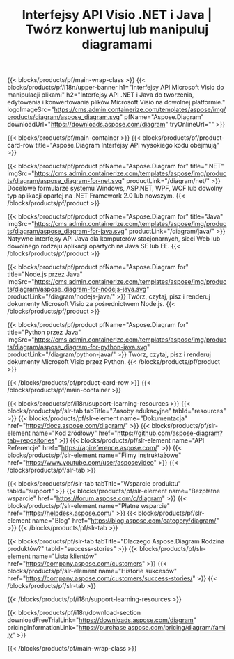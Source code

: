 ﻿---
title: Interfejsy API Visio .NET i Java | Twórz konwertuj lub manipuluj diagramami 
weight: 10
url: /pl/family
description: Biblioteka Diagram do tworzenia otwartej edycji drukowania i konwertowania Visio plików w aplikacjach .NET Java i Mono bez zainstalowanego oprogramowania Microsoft Visio
---
{{< blocks/products/pf/main-wrap-class >}}
{{< blocks/products/pf/i18n/upper-banner h1="Interfejsy API Microsoft Visio do manipulacji plikami" h2="Interfejsy API .NET i Java do tworzenia, edytowania i konwertowania plików Microsoft Visio na dowolnej platformie." logoImageSrc="https://cms.admin.containerize.com/templates/aspose/img/products/diagram/aspose_diagram.svg" pfName="Aspose.Diagram" downloadUrl="https://downloads.aspose.com/diagram" tryOnlineUrl="" >}}

{{< blocks/products/pf/main-container >}}
{{< blocks/products/pf/product-card-row title="Aspose.Diagram Interfejsy API wysokiego kodu obejmują" >}}

{{< blocks/products/pf/product pfName="Aspose.Diagram for" title=".NET" imgSrc="https://cms.admin.containerize.com/templates/aspose/img/products/diagram/aspose_diagram-for-net.svg" productLink="/diagram/net/" >}}
Docelowe formularze systemu Windows, ASP.NET, WPF, WCF lub dowolny typ aplikacji opartej na .NET Framework 2.0 lub nowszym.
{{< /blocks/products/pf/product >}}

{{< blocks/products/pf/product pfName="Aspose.Diagram for" title="Java" imgSrc="https://cms.admin.containerize.com/templates/aspose/img/products/diagram/aspose_diagram-for-java.svg" productLink="/diagram/java/" >}}
Natywne interfejsy API Java dla komputerów stacjonarnych, sieci Web lub dowolnego rodzaju aplikacji opartych na Java SE lub EE.
{{< /blocks/products/pf/product >}}

{{< blocks/products/pf/product pfName="Aspose.Diagram for" title="Node.js przez Java" imgSrc="https://cms.admin.containerize.com/templates/aspose/img/products/diagram/aspose_diagram-for-nodejs-java.svg" productLink="/diagram/nodejs-java/" >}}
Twórz, czytaj, pisz i renderuj dokumenty Microsoft Visio za pośrednictwem Node.js.
{{< /blocks/products/pf/product >}}

{{< blocks/products/pf/product pfName="Aspose.Diagram for" title="Python przez Java" imgSrc="https://cms.admin.containerize.com/templates/aspose/img/products/diagram/aspose_diagram-for-python-java.svg" productLink="/diagram/python-java/" >}}
Twórz, czytaj, pisz i renderuj dokumenty Microsoft Visio przez Python.
{{< /blocks/products/pf/product >}}

{{< /blocks/products/pf/product-card-row >}}
{{< /blocks/products/pf/main-container >}}

{{< blocks/products/pf/i18n/support-learning-resources >}}
{{< blocks/products/pf/slr-tab tabTitle="Zasoby edukacyjne" tabId="resources" >}}
{{< blocks/products/pf/slr-element name="Dokumentacja" href="https://docs.aspose.com/diagram/" >}}
{{< blocks/products/pf/slr-element name="Kod źródłowy" href="https://github.com/aspose-diagram?tab=repositories" >}}
{{< blocks/products/pf/slr-element name="API Referencje" href="https://apireference.aspose.com/" >}}
{{< blocks/products/pf/slr-element name="Filmy instruktażowe" href="https://www.youtube.com/user/asposevideo" >}}
{{< /blocks/products/pf/slr-tab >}}

{{< blocks/products/pf/slr-tab tabTitle="Wsparcie produktu" tabId="support" >}}
{{< blocks/products/pf/slr-element name="Bezpłatne wsparcie" href="https://forum.aspose.com/c/diagram" >}}
{{< blocks/products/pf/slr-element name="Płatne wsparcie" href="https://helpdesk.aspose.com/" >}}
{{< blocks/products/pf/slr-element name="Blog" href="https://blog.aspose.com/category/diagram/" >}}
{{< /blocks/products/pf/slr-tab >}}

{{< blocks/products/pf/slr-tab tabTitle="Dlaczego Aspose.Diagram Rodzina produktów?" tabId="success-stories" >}}
{{< blocks/products/pf/slr-element name="Lista klientów" href="https://company.aspose.com/customers" >}}
{{< blocks/products/pf/slr-element name="Historie sukcesów" href="https://company.aspose.com/customers/success-stories/" >}}
{{< /blocks/products/pf/slr-tab >}}

{{< /blocks/products/pf/i18n/support-learning-resources >}}

{{< blocks/products/pf/i18n/download-section downloadFreeTrialLink="https://downloads.aspose.com/diagram" pricingInformationLink="https://purchase.aspose.com/pricing/diagram/family" >}}

{{< /blocks/products/pf/main-wrap-class >}}